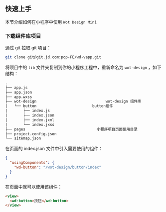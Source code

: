 ## 快速上手

本节介绍如何在小程序中使用 `Wot Design Mini`

### 下载组件库项目

通过 git 拉取 git 项目：

```bash
git clone git@git.jd.com:pop-FE/wd-vapp.git
```

将项目中的 `lib` 文件夹复制到你的小程序工程中，重新命名为 `wot-design` ，如下结构：

```html
.
├── app.js
├── app.json
├── app.wxss
├── wot-design								 wot-design 组件库
|   └── button						   button组件
|       ├── index.js
|       ├── index.json
|       ├── index.jxml
|       └── index.jxss
├── pages						         小程序项目页面使用目录
├── project.config.json
└── sitemap.json
```

在页面的 index.json 文件中引入需要使用的组件：

```json
{
  "usingComponents": {
    "wd-button": "/wot-design/button/index"
  }
}
```

在页面中就可以使用该组件：

```html
<view>
  <wd-button>按钮</wd-button>
</view>
```
